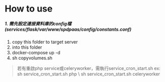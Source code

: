 # How to use
##### 1. 需先設定連接資料庫的config檔(services/flask/var/www/spdpaas/config/constants.conf)
1. copy this folder to target server
2. into this folder
3. docker-compose up -d
4. sh copyvolumes.sh

> 若有重啟php service或celeryworker，需執行service_cron_start.sh
> ex: sh service_cron_start.sh php \ sh service_cron_start.sh celeryworker